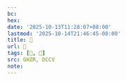 ```yaml
---
bc:
hex:
date: '2025-10-13T11:28:07+08:00'
lastmod: '2025-10-14T21:46:45-08:00'
title: 󰛡
url: 󰛡
tags: [𡧰, 𡧖]
src: GHZR, DCCV
note:
---
```

